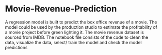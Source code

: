 # Movie-Revenue-Prediction
A regression model is built to predict the box office revenue of a movie. The model could be used by the production studio to estimate the profitability of a movie project before green lighting it. The  movie revenue dataset is sourced from IMDB. The notebook file consists of the code to clean the data, visualize the data, select/ train the model and check the model predictions
